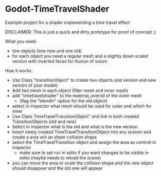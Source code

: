 # Godot-TimeTravelShader
Example project for a shader implementing a time travel effect

DISCLAIMER:
This is just a quick and dirty prototype for proof of concept ;)

What you need:
- tow objects (one new and one old)
- for each object you need a regular mesh and a sligthly down scaled version with inverted faces for illusion of volum

How it works:
- Use Class "transitionObject" to create two objects (old version and new version of your model)
- Add two mesh in each object (Oter mesh and inner mesh)
- add "timetravelshader" to the material_overrid of the outer mesh
  - (flag the "blendIn" option for the old object)
- select in inspector what mesh should be used for outer and which for inner
- Use Class TimeTravelTransitionObject" and link in both created TransitionObjects (old and new)
- Select in inspector what is the old and what is the new version
- Insert newly created TimeTravelTransitionObject into any scenen and create a area wih an shper collision shape
- select the TimeTravelTransition object and assign the area as controll in inspector
  - make sure to set run in edito if you want changes to be visible in edito (maybe needs to reload the scene)
- you can move the area or scale the collision shape and the new object should disappear and the old one will appear
